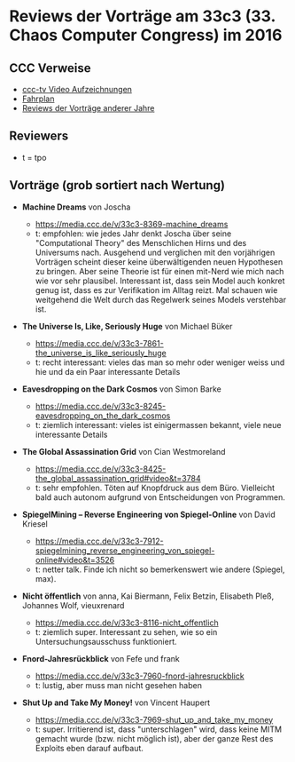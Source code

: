 # Reviews der Vorträge am 33c3 (33. Chaos Computer Congress) im 2016

CCC Verweise
------------
* [ccc-tv Video Aufzeichnungen](https://media.ccc.de/c/33c3)
* [Fahrplan](https://fahrplan.events.ccc.de/congress/2016/Fahrplan/)
* [Reviews der Vorträge anderer Jahre](https://github.com/tpo/31c3_talks_annotations/blob/master/README.md)

Reviewers
---------

* t = tpo

Vorträge (grob sortiert nach Wertung)
-------------------------------------

*   __Machine Dreams__ von Joscha
    * https://media.ccc.de/v/33c3-8369-machine_dreams
    * t: empfohlen: wie jedes Jahr denkt Joscha über seine "Computational Theory" des Menschlichen Hirns und des Universums nach. Ausgehend und verglichen mit den vorjährigen Vorträgen scheint dieser keine überwältigenden neuen Hypothesen zu bringen. Aber seine Theorie ist für einen mit-Nerd wie mich nach wie vor sehr plausibel. Interessant ist, dass sein Model auch konkret genug ist, dass es zur Verifikation im Alltag reizt. Mal schauen wie weitgehend die Welt durch das Regelwerk seines Models verstehbar ist.

*   __The Universe Is, Like, Seriously Huge__ von Michael Büker 
    * https://media.ccc.de/v/33c3-7861-the_universe_is_like_seriously_huge
    * t: recht interessant: vieles das man so mehr oder weniger weiss und hie und da ein Paar interessante Details

*   __Eavesdropping on the Dark Cosmos__ von Simon Barke 
    * https://media.ccc.de/v/33c3-8245-eavesdropping_on_the_dark_cosmos
    * t: ziemlich interessant: vieles ist einigermassen bekannt, viele neue interessante Details

*   __The Global Assassination Grid__ von Cian Westmoreland
    * https://media.ccc.de/v/33c3-8425-the_global_assassination_grid#video&t=3784
    * t: sehr empfohlen. Töten auf Knopfdruck aus dem Büro. Vielleicht bald auch autonom aufgrund von Entscheidungen von Programmen.

*   __SpiegelMining – Reverse Engineering von Spiegel-Online__ von David Kriesel
    * https://media.ccc.de/v/33c3-7912-spiegelmining_reverse_engineering_von_spiegel-online#video&t=3526
    * t: netter talk. Finde ich nicht so bemerkenswert wie andere (Spiegel, max).

*   __Nicht öffentlich__ von anna, Kai Biermann, Felix Betzin, Elisabeth Pleß, Johannes Wolf, vieuxrenard
    * https://media.ccc.de/v/33c3-8116-nicht_offentlich
    * t: ziemlich super. Interessant zu sehen, wie so ein Untersuchungsausschuss funktioniert.

*   __Fnord-Jahresrückblick__ von Fefe und frank
    * https://media.ccc.de/v/33c3-7960-fnord-jahresruckblick
    * t: lustig, aber muss man nicht gesehen haben

*   __Shut Up and Take My Money!__ von Vincent Haupert 
    * https://media.ccc.de/v/33c3-7969-shut_up_and_take_my_money
    * t: super. Irritierend ist, dass "unterschlagen" wird, dass keine MITM gemacht wurde (bzw. nicht möglich ist), aber der ganze Rest des Exploits eben darauf aufbaut.
